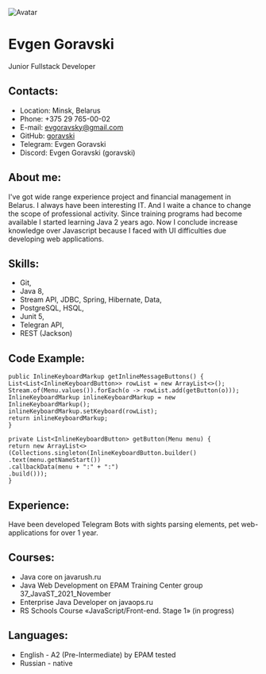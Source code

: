 
![Avatar](https://avatars.githubusercontent.com/u/77806737?v=4)
# Evgen Goravski
Junior Fullstack Developer


## Contacts:
- Location: Minsk, Belarus
- Phone: +375 29 765-00-02
- E-mail: evgoravsky@gmail.com
- GitHub: [goravski](https://github.com/goravski)
- Telegram: Evgen Goravski
- Discord: Evgen Goravski (goravski)


## About me:
I've got wide range experience project and financial management in Belarus. I always have been interesting IT.
And I waite a chance to change the scope of professional activity. Since training programs had become available I started learning Java 2 years ago. 
Now I conclude increase knowledge over Javascript because I faced with UI difficulties due developing web applications. 


## Skills:
* Git, 
* Java 8, 
* Stream API, JDBC, Spring, Hibernate, Data, 
* PostgreSQL, HSQL, 
* Junit 5, 
* Telegran API, 
* REST (Jackson)


## Code Example:
````
public InlineKeyboardMarkup getInlineMessageButtons() {
List<List<InlineKeyboardButton>> rowList = new ArrayList<>();
Stream.of(Menu.values()).forEach(o -> rowList.add(getButton(o)));
InlineKeyboardMarkup inlineKeyboardMarkup = new InlineKeyboardMarkup();
inlineKeyboardMarkup.setKeyboard(rowList);
return inlineKeyboardMarkup;
}

private List<InlineKeyboardButton> getButton(Menu menu) {
return new ArrayList<>(Collections.singleton(InlineKeyboardButton.builder()
.text(menu.getNameStart())
.callbackData(menu + ":" + ":")
.build()));
}

````


## Experience:
Have been developed Telegram Bots with sights parsing elements, pet web-applications for over 1 year. 


## Courses:
* Java core on javarush.ru
* Java Web Development on EPAM Training Center group 37_JavaST_2021_November
* Enterprise Java Developer on javaops.ru
* RS Schools Course «JavaScript/Front-end. Stage 1» (in progress)


## Languages:
* English - A2 (Pre-Intermediate) by EPAM tested
* Russian - native


